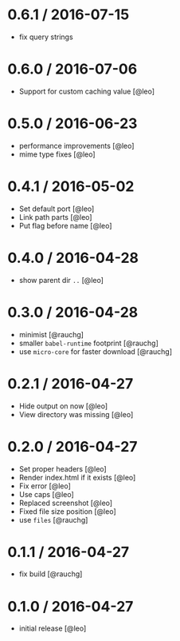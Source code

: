 
0.6.1 / 2016-07-15
==================

  * fix query strings

0.6.0 / 2016-07-06
==================

  * Support for custom caching value [@leo]

0.5.0 / 2016-06-23
==================

  * performance improvements [@leo]
  * mime type fixes [@leo]

0.4.1 / 2016-05-02
==================

  * Set default port [@leo]
  * Link path parts [@leo]
  * Put flag before name [@leo]

0.4.0 / 2016-04-28
==================

  * show parent dir `..` [@leo]

0.3.0 / 2016-04-28
==================

  * minimist [@rauchg]
  * smaller `babel-runtime` footprint [@rauchg]
  * use `micro-core` for faster download [@rauchg]

0.2.1 / 2016-04-27
==================

  * Hide output on now [@leo]
  * View directory was missing [@leo]

0.2.0 / 2016-04-27
==================

  * Set proper headers [@leo]
  * Render index.html if it exists [@leo]
  * Fix error [@leo]
  * Use caps [@leo]
  * Replaced screenshot [@leo]
  * Fixed file size position [@leo]
  * use `files` [@rauchg]

0.1.1 / 2016-04-27
==================

  * fix build [@rauchg]

0.1.0 / 2016-04-27
==================

  * initial release [@leo]
